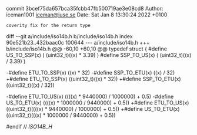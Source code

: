 commit 3bcef75da657bca35fcbb47fb500719ae3e08cd8
Author: iceman1001 <iceman@iuse.se>
Date:   Sat Jan 8 13:30:24 2022 +0100

    coverity fix for the return type

diff --git a/include/iso14b.h b/include/iso14b.h
index 90e521b23..432baac0c 100644
--- a/include/iso14b.h
+++ b/include/iso14b.h
@@ -60,10 +60,10 @@ typedef struct {
 #define US_TO_SSP(x)   ( (uint32_t)((x) * 3.39) )
 #define SSP_TO_US(x)   ( (uint32_t)((x) / 3.39) )
 
-#define ETU_TO_SSP(x)  ((x) * 32)
-#define SSP_TO_ETU(x)  ((x) / 32)
+#define ETU_TO_SSP(x)  ((uint32_t)((x) * 32))
+#define SSP_TO_ETU(x)  ((uint32_t)((x) / 32))
 
-#define ETU_TO_US(x)   ((((x) * 9440000) / 1000000) + 0.5)
-#define US_TO_ETU(x)   ((((x) * 1000000 / 9440000) + 0.5))
+#define ETU_TO_US(x)   ((uint32_t)((((x) * 9440000) / 1000000) + 0.5))
+#define US_TO_ETU(x)   ((uint32_t)(((x) * 1000000 / 9440000) + 0.5))
 
 #endif // _ISO14B_H_
